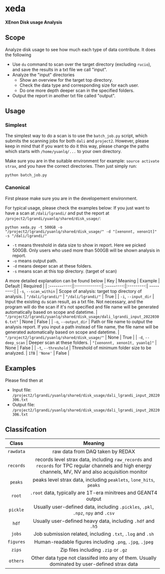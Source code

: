 # xeda
**XEnon Disk usage Analysis**

## Scope
Analyze disk usage to see how much each type of data contribute. It does the following
- Use `du` command to scan over the target directory (excluding `rucio`), and save the results in a txt file we call "input". 
- Analyze the "input" directories
  - Show an overview for the target top directory.
  - Check the data type and corresponding size for each user.
  - Do one more depth deeper scan in the specified folders.
- Output the report in another txt file called "output". 

## Usage
### Simplest
The simplest way to do a scan is to use the `batch_job.py` script, which submits the scanning jobs for both `dali` and `project2`. However, please keep in mind that if you want to do it this way, please change the paths which starts with `/home/yuanlq/...` to your own directory.

Make sure you are in the suitable environment for example: `source activate strax`, and you have the correct directories. Then just simply run:
```
python batch_job.py
```

### Canonical

First please make sure you are in the developement environment.

For typical usage, please check the examples below:
If you just want to have a scan at `/dali/lgrandi/` and put the report at `/project2/lgrandi/yuanlq/shared/disk_usage/`:

```
python xeda.py -t 500GB -o "/project2/lgrandi/yuanlq/shared/disk_usage/" -d "[xenonnt, xenon1t]" -s "/dali/lgrandi/"
```

- `-t` means threshold in data size to show in report. Here we picked 500GB. Only users who used more than 500GB will be shown analysis in report.
- `-o` means output path.
- `-d` means deeper scan at these folders.
- `-s` means scan at this top directory. (target of scan)

A more detailed explanation can be found below
| Key          | Meaning       | Example    | Default   | Required |
| :-----------:|:-------------:| :---------:|:---------:| ---------:|
| `-s`, `--scan_within` | Scope of analysis: target top directory of analysis. | `"/dali/lgrandi/"` | `"/dali/lgrandi/"` | True |
| `-i`, `--input_dir` | Input the existing `du` scan result, as a txt file. Not necessary, and the program will do the scan if it's not specified and file name will be generated automatically based on scope and datetime. | `"/project2/lgrandi/yuanlq/shared/disk_usage/dali_lgrandi_input_20220306.txt"` | None | False |
| `-o`, `--output_dir` | Path or file name to output the analysis report. If you input a path instead of file name, the file name will be generated automatically based on scope and datetime. | `"/project2/lgrandi/yuanlq/shared/disk_usage/"` | None | True |
| `-d`, `--deep_scan` | Deeper scan at these folders. | `"[xenonnt, xenon1t, yuanlq]"` | None | False |
| `-t`, `--threshold` | Threshold of minimum folder size to be analyzed. | `1TB` | `'None'` | False |

## Examples
Please find then at
- Input file: `/project2/lgrandi/yuanlq/shared/disk_usage/dali_lgrandi_input_20220306.txt`
- Output file: `/project2/lgrandi/yuanlq/shared/disk_usage/dali_lgrandi_input_20220306.txt`

## Classifcation
|Class  | Meaning  |
| :-----------:|:-------------:| 
| `rawdata` | raw data from DAQ taken by REDAX |
| `records` | records level strax data, including `raw_records` and `records` for TPC regular channels and high energy channels, MV, NV and also acquisition monitor |
| `peaks` | peaks level strax data, including `peaklets`, `lone_hits`, `peaks` |
| `root` | `.root` data, typically are 1T-era minitrees and GEANT4 output |
| `pickle` | Usually user-defined data, including `.pickles`, `.pkl`, `.npz`, `npy` and `.csv` |
| `hdf` | Usually user-defined heavy data, including `.hdf` and `.h5` |
| `jobs` | Job submission related, including `.txt`, `.log` and `.sh` |
| `figures` | Human-readable figures including `.png`, `.jpg`, `.jpeg` |
| `zips` | Zip files including `.zip` or `.gz` |
| `others` | Other data type not classifed into any of them. Usually dominated by user-defined strax data |
